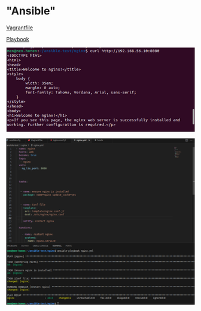 # "Ansible"

[Vagrantfile](https://github.com/Monoroki/Otus/tree/main/file/Vagrantfile_2)  

[Playbook](https://github.com/Monoroki/Otus/tree/main/file/nginx.yml)  

![Скриншот01](https://github.com/Monoroki/Otus/blob/main/image/ansib_1.png)

![Скриншот02](https://github.com/Monoroki/Otus/blob/main/image/ansib_2.png)
